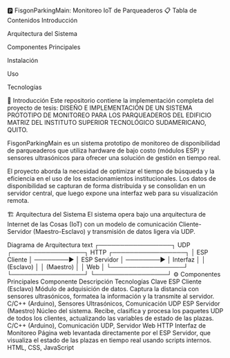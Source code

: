 🅿️ FisgonParkingMain: Monitoreo IoT de Parqueaderos
📋 Tabla de Contenidos
Introducción

Arquitectura del Sistema

Componentes Principales

Instalación

Uso

Tecnologías

🚀 Introducción
Este repositorio contiene la implementación completa del proyecto de tesis:
DISEÑO E IMPLEMENTACIÓN DE UN SISTEMA PROTOTIPO DE MONITOREO PARA LOS PARQUEADEROS DEL EDIFICIO MATRIZ DEL INSTITUTO SUPERIOR TECNOLÓGICO SUDAMERICANO, QUITO.

FisgonParkingMain es un sistema prototipo de monitoreo de disponibilidad de parqueaderos que utiliza hardware de bajo costo (módulos ESP) y sensores ultrasónicos para ofrecer una solución de gestión en tiempo real.

El proyecto aborda la necesidad de optimizar el tiempo de búsqueda y la eficiencia en el uso de los estacionamientos institucionales. Los datos de disponibilidad se capturan de forma distribuida y se consolidan en un servidor central, que luego expone una interfaz web para su visualización remota.

🏗️ Arquitectura del Sistema
El sistema opera bajo una arquitectura de Internet de las Cosas (IoT) con un modelo de comunicación Cliente-Servidor (Maestro-Esclavo) y transmisión de datos ligera vía UDP.

Diagrama de Arquitectura
text
┌─────────────────┐    UDP    ┌─────────────────┐    HTTP    ┌─────────────────┐
│   ESP Cliente   │ ────────▶ │   ESP Servidor  │ ────────▶ │    Interfaz     │
│    (Esclavo)    │           │    (Maestro)    │           │     Web         │
└─────────────────┘           └─────────────────┘           └─────────────────┘
⚙️ Componentes Principales
Componente	Descripción	Tecnologías Clave
ESP Cliente (Esclavo)	Módulo de adquisición de datos. Captura la distancia con sensores ultrasónicos, formatea la información y la transmite al servidor.	C/C++ (Arduino), Sensores Ultrasónicos, Comunicación UDP
ESP Servidor (Maestro)	Núcleo del sistema. Recibe, clasifica y procesa los paquetes UDP de todos los clientes, actualizando las variables de estado de las plazas.	C/C++ (Arduino), Comunicación UDP, Servidor Web HTTP
Interfaz de Monitoreo	Página web levantada directamente por el ESP Servidor, que visualiza el estado de las plazas en tiempo real usando scripts internos.	HTML, CSS, JavaScript
